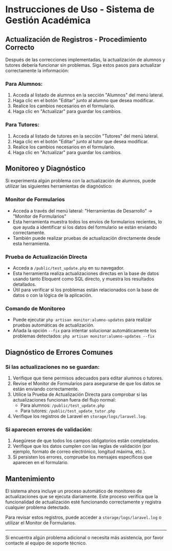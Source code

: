 # Instrucciones de Uso - Sistema de Gestión Académica

## Actualización de Registros - Procedimiento Correcto

Después de las correcciones implementadas, la actualización de alumnos y tutores debería funcionar sin problemas. Siga estos pasos para actualizar correctamente la información:

### Para Alumnos:

1. Acceda al listado de alumnos en la sección "Alumnos" del menú lateral.
2. Haga clic en el botón "Editar" junto al alumno que desea modificar.
3. Realice los cambios necesarios en el formulario.
4. Haga clic en "Actualizar" para guardar los cambios.

### Para Tutores:

1. Acceda al listado de tutores en la sección "Tutores" del menú lateral.
2. Haga clic en el botón "Editar" junto al tutor que desea modificar.
3. Realice los cambios necesarios en el formulario.
4. Haga clic en "Actualizar" para guardar los cambios.

## Monitoreo y Diagnóstico

Si experimenta algún problema con la actualización de alumnos, puede utilizar las siguientes herramientas de diagnóstico:

### Monitor de Formularios
- Acceda a través del menú lateral: "Herramientas de Desarrollo" -> "Monitor de Formularios"
- Esta herramienta muestra todos los envíos de formularios recientes, lo que ayuda a identificar si los datos del formulario se están enviando correctamente.
- También puede realizar pruebas de actualización directamente desde esta herramienta.

### Prueba de Actualización Directa
- Acceda a `/public/test_update.php` en su navegador.
- Esta herramienta realiza actualizaciones directas en la base de datos usando tanto Eloquent como SQL directo, y muestra los resultados detallados.
- Útil para verificar si los problemas están relacionados con la base de datos o con la lógica de la aplicación.

### Comando de Monitoreo
- Puede ejecutar `php artisan monitor:alumno-updates` para realizar pruebas automáticas de actualización.
- Añada la opción `--fix` para intentar solucionar automáticamente los problemas detectados: `php artisan monitor:alumno-updates --fix`

## Diagnóstico de Errores Comunes

### Si las actualizaciones no se guardan:
1. Verifique que tiene permisos adecuados para editar alumnos o tutores.
2. Revise el Monitor de Formularios para asegurarse de que los datos se están enviando correctamente.
3. Utilice la Prueba de Actualización Directa para comprobar si las actualizaciones funcionan fuera del flujo normal:
   - Para alumnos: `/public/test_update.php`
   - Para tutores: `/public/test_update_tutor.php`
4. Verifique los registros de Laravel en `storage/logs/laravel.log`.

### Si aparecen errores de validación:
1. Asegúrese de que todos los campos obligatorios están completados.
2. Verifique que los datos cumplen con las reglas de validación (por ejemplo, formato de correo electrónico, longitud máxima, etc.).
3. Si persisten los errores, compruebe los mensajes específicos que aparecen en el formulario.

## Mantenimiento

El sistema ahora incluye un proceso automático de monitoreo de actualizaciones que se ejecuta diariamente. Este proceso verifica que la funcionalidad de actualización esté funcionando correctamente y registra cualquier problema detectado.

Para revisar estos registros, puede acceder a `storage/logs/laravel.log` o utilizar el Monitor de Formularios.

---

Si encuentra algún problema adicional o necesita más asistencia, por favor contacte al equipo de soporte técnico.
